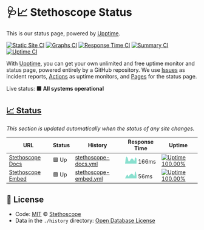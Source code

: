 # 🩺📈 Stethoscope Status

This is our status page, powered by [Upptime](https://upptime.js.org).

[![Static Site CI](https://github.com/stethoscope-js/status/workflows/Static%20Site%20CI/badge.svg)](https://github.com/stethoscope-js/status/actions?query=workflow%3A%22Static+Site+CI%22)
[![Graphs CI](https://github.com/stethoscope-js/status/workflows/Graphs%20CI/badge.svg)](https://github.com/stethoscope-js/status/actions?query=workflow%3A%22Graphs+CI%22)
[![Response Time CI](https://github.com/stethoscope-js/status/workflows/Response%20Time%20CI/badge.svg)](https://github.com/stethoscope-js/status/actions?query=workflow%3A%22Response+Time+CI%22)
[![Summary CI](https://github.com/stethoscope-js/status/workflows/Summary%20CI/badge.svg)](https://github.com/stethoscope-js/status/actions?query=workflow%3A%22Summary+CI%22)
[![Uptime CI](https://github.com/stethoscope-js/status/workflows/Uptime%20CI/badge.svg)](https://github.com/stethoscope-js/status/actions?query=workflow%3A%22Uptime+CI%22)

With [Upptime](https://upptime.js.org), you can get your own unlimited and free uptime monitor and status page, powered entirely by a GitHub repository. We use [Issues](https://github.com/stethoscope-js/status/issues) as incident reports, [Actions](https://github.com/stethoscope-js/status/actions) as uptime monitors, and [Pages](https://stethoscope-js.github.io/status/) for the status page.

Live status: <!--live status--> **🟩 All systems operational**

## [📈 Status](https://stethoscope-js.github.io/status/)

_This section is updated automatically when the status of any site changes._

<!--start: status pages-->
<!-- This summary is generated by Upptime (https://github.com/upptime/upptime) -->
<!-- Do not edit this manually, your changes will be overwritten -->

| URL                                                                                                                                      | Status | History                                                                                                        | Response Time                                                                         | Uptime                                                                                                                                                                                                                                         |
| ---------------------------------------------------------------------------------------------------------------------------------------- | ------ | -------------------------------------------------------------------------------------------------------------- | ------------------------------------------------------------------------------------- | ---------------------------------------------------------------------------------------------------------------------------------------------------------------------------------------------------------------------------------------------- |
| [Stethoscope Docs](https://stethoscope.js.org)                                                                                           | 🟩 Up  | [stethoscope-docs.yml](https://github.com/stethoscope-js/status/commits/master/history/stethoscope-docs.yml)   | <img alt="Response time graph" src="./graphs/stethoscope-docs.png" height="20"> 166ms | [![Uptime 100.00%](https://img.shields.io/endpoint?url=https%3A%2F%2Fraw.githubusercontent.com%2Fstethoscope-js%2Fstatus%2Fmaster%2Fapi%2Fstethoscope-docs%2Fuptime.json)](https://stethoscope-js.github.io/status/history/stethoscope-docs)   |
| [Stethoscope Embed](https://stethoscope.js.org/embed/?repo=AnandChowdhary%2Flife&api=rescuetime-time-tracking&latest=top-overview.weeks) | 🟩 Up  | [stethoscope-embed.yml](https://github.com/stethoscope-js/status/commits/master/history/stethoscope-embed.yml) | <img alt="Response time graph" src="./graphs/stethoscope-embed.png" height="20"> 56ms | [![Uptime 100.00%](https://img.shields.io/endpoint?url=https%3A%2F%2Fraw.githubusercontent.com%2Fstethoscope-js%2Fstatus%2Fmaster%2Fapi%2Fstethoscope-embed%2Fuptime.json)](https://stethoscope-js.github.io/status/history/stethoscope-embed) |

<!--end: status pages-->

## 📄 License

- Code: [MIT](./LICENSE) © [Stethoscope](https://stethoscope.js.org)
- Data in the `./history` directory: [Open Database License](https://opendatacommons.org/licenses/odbl/1-0/)
